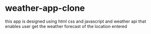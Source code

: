 # weather-app-clone
this app is designed using html css and javascript and weather api that enables user get the weather forecast of the location entered
